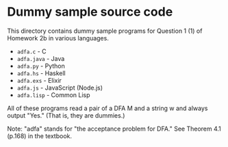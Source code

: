 # Dummy sample source code

This directory contains dummy sample programs for
Question 1 (1) of Homework 2b in various languages.

* `adfa.c` - C
* `adfa.java` - Java
* `adfa.py` - Python
* `adfa.hs` - Haskell
* `adfa.exs` - Elixir
* `adfa.js` - JavaScript (Node.js)
* `adfa.lisp` - Common Lisp

All of these programs read a pair of a DFA M and a string w
and always output "Yes." (That is, they are dummies.)

Note: "adfa" stands for "the acceptance problem for DFA."
See Theorem 4.1 (p.168) in the textbook.
